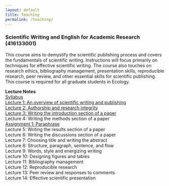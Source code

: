 ```yaml
---
layout: default
title: Teaching
permalink: /teaching/
---
```


### **Scientific Writing and English for Academic Research (416133001)**

This course aims to demystify the scientific publishing process and covers the fundamentals of scientific writing. Instructions will focus primarily on techniques for effective scientific writing. The course also touches on research ethics, bibliography management, presentation skills, reproducible research, peer review, and other essential skills for scientific publishing. This course is required for all graduate students in Ecology.

**Lecture Notes**\
[Syllabus](/files/course_materials/Syllabus.pdf)\
[Lecture 1: An overview of scientific writing and publishing](/files/course_materials/Lecture1_overview.pdf)\
[Lecture 2: Authorship and research integrity](/files/course_materials/Lecture2_authorship.pdf)\
[Lecture 3: Writing the introduction section of a paper](/files/course_materials/Lecture3_introduction.pdf)\
Lecture 4: Writing the methods section of a paper\
[Assignment 1: Paraphrase](/files/course_materials/Assignment1_paraphrase)\
Lecture 5: Writing the results section of a paper\
Lecture 6: Writing the discussions section of a paper\
Lecture 7: Choosing title and writing the abstract\
Lecture 8: Structure, paragraph, sentence, and flow\
Lecture 9: Words, style and energizing writing\
Lecture 10: Designing figures and tables\
Lecture 11: Bibliography management\
Lecture 12: Reproducible research\
Lecture 13: Peer review and responses to comments\
Lecture 14: Effective scientific presentation
